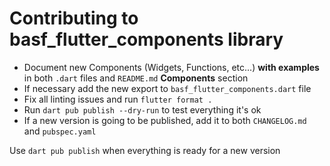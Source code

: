 # Contributing to basf_flutter_components library

- Document new Components (Widgets, Functions, etc...) **with examples** in both `.dart` files and `README.md` **Components** section
- If necessary add the new export to `basf_flutter_components.dart` file
- Fix all linting issues and run `flutter format .`
- Run `dart pub publish --dry-run` to test everything it's ok
- If a new version is going to be published, add it to both `CHANGELOG.md` and `pubspec.yaml`

Use `dart pub publish` when everything is ready for a new version
